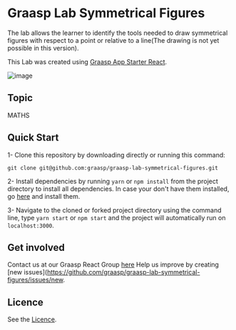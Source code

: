 # Graasp Lab Symmetrical Figures

The lab allows the learner to identify the tools needed to draw symmetrical figures with respect to a point or relative to a line(The drawing is not yet possible in this version).

This Lab was created using [Graasp App Starter React](https://github.com/react-epfl/graasp-app-starter-react).

![image](https://github.com/graasp/graasp-lab-symmetrical-figures/blob/master/public/preview.png)
## Topic

MATHS


## Quick Start

1- Clone this repository by downloading directly or running this command:

```
git clone git@github.com:graasp/graasp-lab-symmetrical-figures.git
```

2- Install dependencies by running `yarn` or `npm install` from the project directory to install all dependencies. In case your don't have them installed, go
[here](https://changelog.com/posts/install-node-js-with-homebrew-on-os-x) and install them.

3- Navigate to the cloned or forked project directory using the command line, type `yarn start` or `npm start` and the project will automatically run on `localhost:3000`.

## Get involved

Contact us at our Graasp React Group [here](http://graasp.eu/)
Help us improve by creating [new issues](https://github.com/graasp/graasp-lab-symmetrical-figures/issues/new.

## Licence

See the [Licence](https://github.com/graasp/graasp-lab-symmetrical-figures/blob/master/LICENSE).
